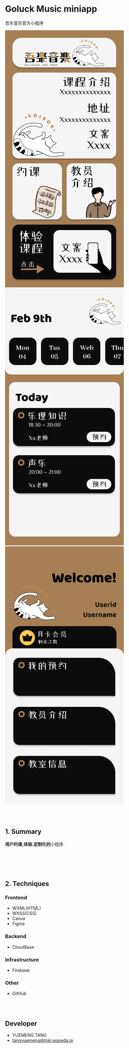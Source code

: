 # Goluck Music miniapp
吾乐音乐官方小程序 


![image](https://github.com/tangyuemeng/goluck-music/blob/develop/screenshots/home.png)
![image](https://github.com/tangyuemeng/goluck-music/blob/develop/screenshots/reserve.png)
![image](https://github.com/tangyuemeng/goluck-music/blob/develop/screenshots/userinfo.png)

<br><br>


## 1. Summary

**用户约课,体验.定制化的**小程序.
<br>

<br>

<br><br>

## 2. Techniques

### Frontend

-   WXML(HTML)
-   WXSS(CSS)
-   Canva
-   Figma

### Backend

-   CloudBase


### Infrastructure

-   Firebase

### Other

-   GitHub

<br><br>




## Developer

-   YUEMENG TANG
-   tangyuemeng@toki.waseda.jp
